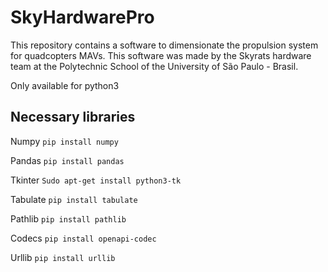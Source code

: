 # SkyHardwarePro
This repository contains a software to dimensionate the propulsion system for quadcopters MAVs.
This software was made by the Skyrats hardware team at the Polytechnic School of the University of São Paulo - Brasil.

Only available for python3

## Necessary libraries

Numpy
`pip install numpy`

Pandas
`pip install pandas`

Tkinter
`Sudo apt-get install python3-tk`

Tabulate
`pip install tabulate`

Pathlib
`pip install pathlib` 

Codecs
`pip install openapi-codec`

Urllib
`pip install urllib`



